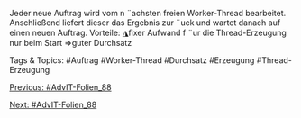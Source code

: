 Jeder neue Auftrag wird vom n ¨achsten freien Worker-Thread bearbeitet.
Anschließend liefert dieser das Ergebnis zur ¨uck und wartet danach auf einen
neuen Auftrag.
Vorteile:
◮ﬁxer Aufwand f ¨ur die Thread-Erzeugung nur beim Start ⇒guter Durchsatz

   Tags & Topics:
   #Auftrag
   #Worker-Thread
   #Durchsatz
   #Erzeugung
   #Thread-Erzeugung

[Previous: #AdvIT-Folien_88](AdvIT-Folien_88.md)

[Next: #AdvIT-Folien_88](AdvIT-Folien_88.md)